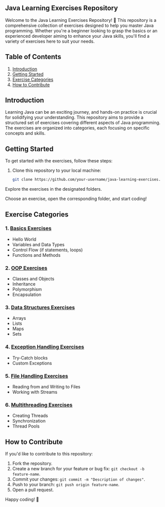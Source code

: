 ## Java Learning Exercises Repository

Welcome to the Java Learning Exercises Repository! 🚀 This repository is a comprehensive collection of exercises designed to help you master Java programming. Whether you're a beginner looking to grasp the basics or an experienced developer aiming to enhance your Java skills, you'll find a variety of exercises here to suit your needs.

## Table of Contents

1. [Introduction](#introduction)
2. [Getting Started](#getting-started)
3. [Exercise Categories](#exercise-categories)
4. [How to Contribute](#how-to-contribute)

## Introduction

Learning Java can be an exciting journey, and hands-on practice is crucial for solidifying your understanding. This repository aims to provide a structured set of exercises covering different aspects of Java programming. The exercises are organized into categories, each focusing on specific concepts and skills.

## Getting Started

To get started with the exercises, follow these steps:

1. Clone this repository to your local machine:

   ```bash
   git clone https://github.com/your-username/java-learning-exercises.git

Explore the exercises in the designated folders.

Choose an exercise, open the corresponding folder, and start coding!

## Exercise Categories

### 1. [Basics Exercises](Basics)
- Hello World
- Variables and Data Types
- Control Flow (if statements, loops)
- Functions and Methods

### 2. [OOP Exercises](Object-Oriented%20Programming%20(OOP))
- Classes and Objects
- Inheritance
- Polymorphism
- Encapsulation

### 3. [Data Structures Exercises](Data%20Structures)
- Arrays
- Lists
- Maps
- Sets

### 4. [Exception Handling Exercises](Exception%20Handling)
- Try-Catch blocks
- Custom Exceptions

### 5. [File Handling Exercises](File%20Handling)
- Reading from and Writing to Files
- Working with Streams

### 6. [Multithreading Exercises](Multithreading)
- Creating Threads
- Synchronization
- Thread Pools

## How to Contribute

If you'd like to contribute to this repository:

1. Fork the repository.
2. Create a new branch for your feature or bug fix: `git checkout -b feature-name`.
3. Commit your changes: `git commit -m "Description of changes"`.
4. Push to your branch: `git push origin feature-name`.
5. Open a pull request.


Happy coding! 🎉


   
